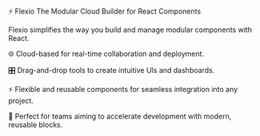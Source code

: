 ⚡ Flexio
The Modular Cloud Builder for React Components

Flexio simplifies the way you build and manage modular components with React.

🌐 Cloud-based for real-time collaboration and deployment.

🎛️ Drag-and-drop tools to create intuitive UIs and dashboards.

⚡ Flexible and reusable components for seamless integration into any project.

🚀 Perfect for teams aiming to accelerate development with modern, reusable blocks.
